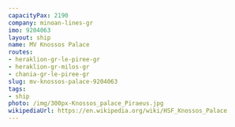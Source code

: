 ```yaml
---
capacityPax: 2190
company: minoan-lines-gr
imo: 9204063
layout: ship
name: MV Knossos Palace
routes:
- heraklion-gr-le-piree-gr
- heraklion-gr-milos-gr
- chania-gr-le-piree-gr
slug: mv-knossos-palace-9204063
tags:
- ship
photo: /img/300px-Knossos_palace_Piraeus.jpg
wikipediaUrl: https://en.wikipedia.org/wiki/HSF_Knossos_Palace
---
```

